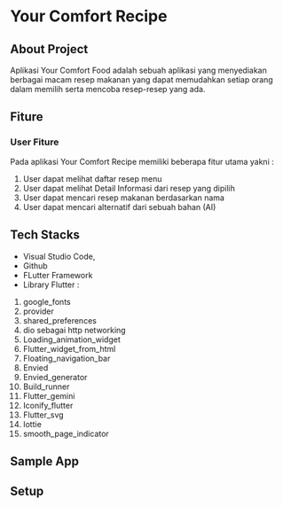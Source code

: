 # Your Comfort Recipe

## About Project 
Aplikasi Your Comfort Food adalah sebuah aplikasi yang menyediakan berbagai macam resep makanan yang dapat memudahkan setiap orang dalam memilih serta mencoba resep-resep yang ada. 

## Fiture
### User Fiture
Pada aplikasi Your Comfort Recipe memiliki beberapa fitur utama yakni :
1.	User dapat melihat daftar resep menu 
2.	User dapat melihat Detail Informasi dari resep yang dipilih
3.	User dapat mencari resep makanan berdasarkan nama
4.	User dapat mencari alternatif dari sebuah bahan (AI)

## Tech Stacks
- Visual Studio Code,
- Github
- FLutter Framework
- Library Flutter :
1. google_fonts
2. provider 
3. shared_preferences
4. dio sebagai http networking
5. Loading_animation_widget
6. Flutter_widget_from_html
7. Floating_navigation_bar
8. Envied
9. Envied_generator
10. Build_runner
11. Flutter_gemini
12. Iconify_flutter
13. Flutter_svg
14. lottie
15. smooth_page_indicator

## Sample App

## Setup






 
 
